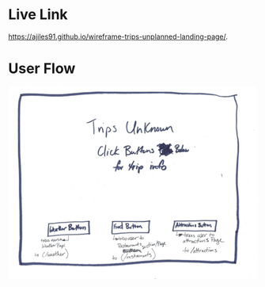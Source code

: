 # Live Link
https://ajiles91.github.io/wireframe-trips-unplanned-landing-page/.

# User Flow
![user-flow-landing-page](trip-unplanned-landing-page-user-flow.jpg)